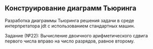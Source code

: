 ## Конструирование диаграмм Тьюринга
Разработка диаграммы Тьюринга решения задачи в среде интерпретатора jdt с использованием стандартных машин.

Задание (№22): Вычисление двоичного арифметического сдвига первого числа вправо на число разрядов, равное второму.
